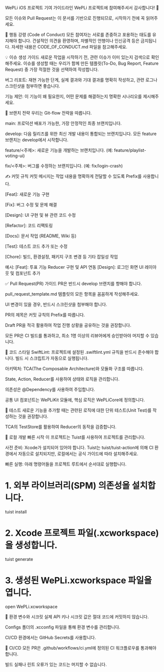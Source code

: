 WePLi iOS 프로젝트 기여 가이드라인
WePLi 프로젝트에 참여해주셔서 감사합니다! 🥳

모든 이슈와 Pull Request는 이 문서를 기반으로 진행되므로, 시작하기 전에 꼭 읽어주세요.

🤝 행동 강령 (Code of Conduct)
모든 참여자는 서로를 존중하고 포용하는 태도를 유지해야 합니다. 건설적인 의견을 환영하며, 차별적인 언행이나 인신공격 등은 금지됩니다. 자세한 내용은 CODE_OF_CONDUCT.md 파일을 참고해주세요.

💡 이슈 생성 가이드
새로운 작업을 시작하기 전, 관련 이슈가 이미 있는지 검색으로 확인해주세요. 이슈를 생성할 때는 우리가 함께 만든 템플릿(To-Do, Bug Report, Feature Request) 중 가장 적절한 것을 선택하여 작성합니다.

버그 리포트: 재현 가능한 단계, 실제 결과와 기대 결과를 명확히 작성하고, 관련 로그나 스크린샷을 첨부하면 좋습니다.

기능 제안: 이 기능이 왜 필요한지, 어떤 문제를 해결하는지 명확한 시나리오를 제시해주세요.

🌳 브랜치 전략
우리는 Git-flow 전략을 따릅니다.

main: 프로덕션 배포가 가능한, 가장 안정적인 최종 브랜치입니다.

develop: 다음 릴리즈를 위한 최신 개발 내용이 통합되는 브랜치입니다. 모든 feature 브랜치는 develop에서 시작합니다.

feature/<주제>: 새로운 기능을 개발하는 브랜치입니다. (예: feature/playlist-voting-ui)

fix/<주제>: 버그를 수정하는 브랜치입니다. (예: fix/login-crash)

✍️ 커밋 규칙
커밋 메시지는 작업 내용을 명확하게 전달할 수 있도록 Prefix를 사용합니다.

[Feat]: 새로운 기능 구현

[Fix]: 버그 수정 및 문제 해결

[Design]: UI 구현 및 뷰 관련 코드 수정

[Refactor]: 코드 리팩토링

[Docs]: 문서 작업 (README, Wiki 등)

[Test]: 테스트 코드 추가 또는 수정

[Chore]: 빌드, 환경설정, 패키지 구조 변경 등 기타 잡일성 작업

예시:
[Feat]: 투표 기능 Reducer 구현 및 API 연동
[Design]: 로그인 화면 UI 레이아웃 및 컴포넌트 추가

✅ Pull Request(PR) 가이드
PR은 반드시 develop 브랜치를 향해야 합니다.

pull_request_template.md 템플릿의 모든 항목을 꼼꼼하게 작성해주세요.

UI 변경이 있을 경우, 반드시 스크린샷을 첨부해야 합니다.

PR의 제목은 커밋 규칙의 Prefix를 따릅니다.

Draft PR을 적극 활용하여 작업 진행 상황을 공유하는 것을 권장합니다.

모든 PR은 CI 빌드를 통과하고, 최소 1명 이상의 리뷰어에게 승인받아야 머지할 수 있습니다.

🎨 코드 스타일
SwiftLint: 프로젝트에 설정된 .swiftlint.yml 규칙을 반드시 준수해야 합니다. 빌드 시 스크립트가 자동으로 실행됩니다.

아키텍처: TCA(The Composable Architecture)와 모듈화 구조를 따릅니다.

State, Action, Reducer를 사용하여 상태와 로직을 관리합니다.

의존성은 @Dependency를 사용하여 주입합니다.

공통 UI 컴포넌트는 WePLiKit 모듈에, 핵심 로직은 WePLiCore에 정의합니다.

🧪 테스트
새로운 기능을 추가할 때는 관련된 로직에 대한 단위 테스트(Unit Test)를 작성하는 것을 권장합니다.

TCA의 TestStore를 활용하여 Reducer의 동작을 검증합니다.

🚀 로컬 개발 빠른 시작
이 프로젝트는 Tuist를 사용하여 프로젝트를 관리합니다.

사전 준비: Xcode가 설치되어 있어야 합니다. Tuist는 tuist/tuist-action에 의해 CI 환경에서 자동으로 설치되지만, 로컬에서는 공식 가이드에 따라 설치해주세요.

빠른 실행: 아래 명령어들을 프로젝트 루트에서 순서대로 실행합니다.

# 1. 외부 라이브러리(SPM) 의존성을 설치합니다.
tuist install

# 2. Xcode 프로젝트 파일(.xcworkspace)을 생성합니다.
tuist generate

# 3. 생성된 WePLi.xcworkspace 파일을 엽니다.
open WePLi.xcworkspace

🔐 환경 변수와 시크릿
실제 API 키나 시크릿 값은 절대 코드에 커밋하지 않습니다.

Configs 폴더의 .xcconfig 파일을 통해 환경 변수를 관리합니다.

CI/CD 환경에서는 GitHub Secrets를 사용합니다.

🤖 CI/CD
모든 PR은 .github/workflows/ci.yml에 정의된 CI 워크플로우를 통과해야 합니다.

빌드 실패나 린트 오류가 있는 코드는 머지할 수 없습니다.